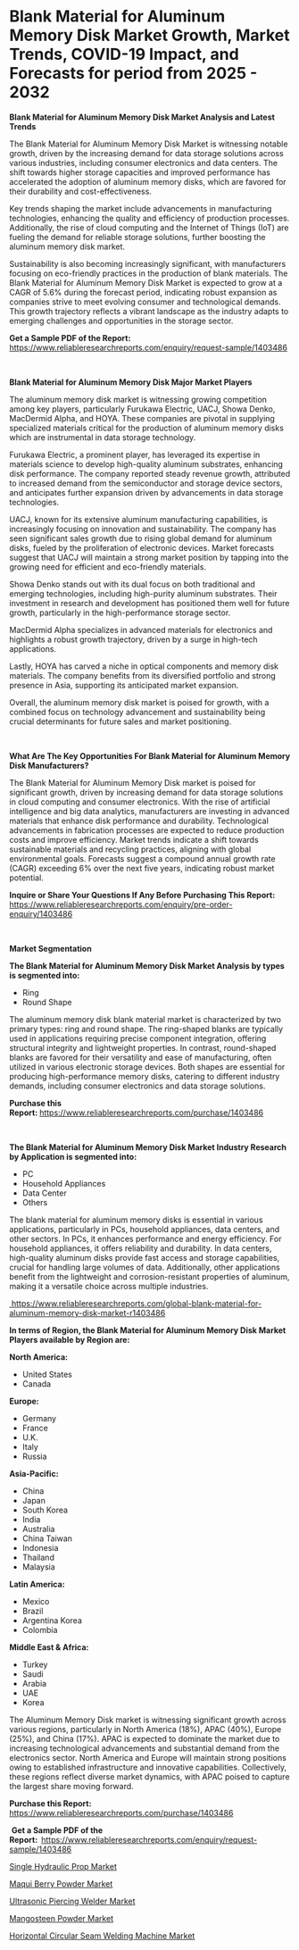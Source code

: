 <p><h1>Blank Material for Aluminum Memory Disk Market Growth, Market Trends, COVID-19 Impact, and Forecasts for period from 2025 - 2032</h1></p><p><strong>Blank Material for Aluminum Memory Disk Market Analysis and Latest Trends</strong></p>
<p><p>The Blank Material for Aluminum Memory Disk Market is witnessing notable growth, driven by the increasing demand for data storage solutions across various industries, including consumer electronics and data centers. The shift towards higher storage capacities and improved performance has accelerated the adoption of aluminum memory disks, which are favored for their durability and cost-effectiveness. </p><p>Key trends shaping the market include advancements in manufacturing technologies, enhancing the quality and efficiency of production processes. Additionally, the rise of cloud computing and the Internet of Things (IoT) are fueling the demand for reliable storage solutions, further boosting the aluminum memory disk market. </p><p>Sustainability is also becoming increasingly significant, with manufacturers focusing on eco-friendly practices in the production of blank materials. The Blank Material for Aluminum Memory Disk Market is expected to grow at a CAGR of 5.6% during the forecast period, indicating robust expansion as companies strive to meet evolving consumer and technological demands. This growth trajectory reflects a vibrant landscape as the industry adapts to emerging challenges and opportunities in the storage sector.</p></p>
<p><strong>Get a Sample PDF of the Report:&nbsp;</strong> <a href="https://www.reliableresearchreports.com/enquiry/request-sample/1403486?utm_campaign=7&utm_medium=2&utm_source=Github&utm_content=ia&utm_term=13012025&utm_id=blank-material-for-aluminum-memory-disk">https://www.reliableresearchreports.com/enquiry/request-sample/1403486</a></p>
<p>&nbsp;</p>
<p><strong>Blank Material for Aluminum Memory Disk Major Market Players</strong></p>
<p><p>The aluminum memory disk market is witnessing growing competition among key players, particularly Furukawa Electric, UACJ, Showa Denko, MacDermid Alpha, and HOYA. These companies are pivotal in supplying specialized materials critical for the production of aluminum memory disks which are instrumental in data storage technology.</p><p>Furukawa Electric, a prominent player, has leveraged its expertise in materials science to develop high-quality aluminum substrates, enhancing disk performance. The company reported steady revenue growth, attributed to increased demand from the semiconductor and storage device sectors, and anticipates further expansion driven by advancements in data storage technologies.</p><p>UACJ, known for its extensive aluminum manufacturing capabilities, is increasingly focusing on innovation and sustainability. The company has seen significant sales growth due to rising global demand for aluminum disks, fueled by the proliferation of electronic devices. Market forecasts suggest that UACJ will maintain a strong market position by tapping into the growing need for efficient and eco-friendly materials.</p><p>Showa Denko stands out with its dual focus on both traditional and emerging technologies, including high-purity aluminum substrates. Their investment in research and development has positioned them well for future growth, particularly in the high-performance storage sector. </p><p>MacDermid Alpha specializes in advanced materials for electronics and highlights a robust growth trajectory, driven by a surge in high-tech applications. </p><p>Lastly, HOYA has carved a niche in optical components and memory disk materials. The company benefits from its diversified portfolio and strong presence in Asia, supporting its anticipated market expansion.</p><p>Overall, the aluminum memory disk market is poised for growth, with a combined focus on technology advancement and sustainability being crucial determinants for future sales and market positioning.</p></p>
<p>&nbsp;</p>
<p><strong>What Are The Key Opportunities For Blank Material for Aluminum Memory Disk Manufacturers?</strong></p>
<p><p>The Blank Material for Aluminum Memory Disk market is poised for significant growth, driven by increasing demand for data storage solutions in cloud computing and consumer electronics. With the rise of artificial intelligence and big data analytics, manufacturers are investing in advanced materials that enhance disk performance and durability. Technological advancements in fabrication processes are expected to reduce production costs and improve efficiency. Market trends indicate a shift towards sustainable materials and recycling practices, aligning with global environmental goals. Forecasts suggest a compound annual growth rate (CAGR) exceeding 6% over the next five years, indicating robust market potential.</p></p>
<p><strong>Inquire or Share Your Questions If Any Before Purchasing This Report:</strong> <a href="https://www.reliableresearchreports.com/enquiry/pre-order-enquiry/1403486?utm_campaign=7&utm_medium=2&utm_source=Github&utm_content=ia&utm_term=13012025&utm_id=blank-material-for-aluminum-memory-disk">https://www.reliableresearchreports.com/enquiry/pre-order-enquiry/1403486</a></p>
<p>&nbsp;</p>
<p><strong>Market Segmentation</strong></p>
<p><strong>The Blank Material for Aluminum Memory Disk Market Analysis by types is segmented into:</strong></p>
<p><ul><li>Ring</li><li>Round Shape</li></ul></p>
<p><p>The aluminum memory disk blank material market is characterized by two primary types: ring and round shape. The ring-shaped blanks are typically used in applications requiring precise component integration, offering structural integrity and lightweight properties. In contrast, round-shaped blanks are favored for their versatility and ease of manufacturing, often utilized in various electronic storage devices. Both shapes are essential for producing high-performance memory disks, catering to different industry demands, including consumer electronics and data storage solutions.</p></p>
<p><strong>Purchase this Report:&nbsp;</strong><a href="https://www.reliableresearchreports.com/purchase/1403486?utm_campaign=7&utm_medium=2&utm_source=Github&utm_content=ia&utm_term=13012025&utm_id=blank-material-for-aluminum-memory-disk">https://www.reliableresearchreports.com/purchase/1403486</a></p>
<p>&nbsp;</p>
<p><strong>The Blank Material for Aluminum Memory Disk Market Industry Research by Application is segmented into:</strong></p>
<p><ul><li>PC</li><li>Household Appliances</li><li>Data Center</li><li>Others</li></ul></p>
<p><p>The blank material for aluminum memory disks is essential in various applications, particularly in PCs, household appliances, data centers, and other sectors. In PCs, it enhances performance and energy efficiency. For household appliances, it offers reliability and durability. In data centers, high-quality aluminum disks provide fast access and storage capabilities, crucial for handling large volumes of data. Additionally, other applications benefit from the lightweight and corrosion-resistant properties of aluminum, making it a versatile choice across multiple industries.</p></p>
<p><a href="https://www.reliableresearchreports.com/global-blank-material-for-aluminum-memory-disk-market-r1403486?utm_campaign=7&utm_medium=2&utm_source=Github&utm_content=ia&utm_term=13012025&utm_id=blank-material-for-aluminum-memory-disk">&nbsp;https://www.reliableresearchreports.com/global-blank-material-for-aluminum-memory-disk-market-r1403486</a></p>
<p><strong>In terms of Region, the Blank Material for Aluminum Memory Disk Market Players available by Region are:</strong></p>
<p>
    <p> <strong> North America: </strong>
        <ul>
            <li>United States</li>
            <li>Canada</li>
        </ul>
        </p> 
    <p> <strong> Europe: </strong>
        <ul>
            <li>Germany</li>
            <li>France</li>
            <li>U.K.</li>
            <li>Italy</li>
            <li>Russia</li>
        </ul>
        </p> 
    <p> <strong> Asia-Pacific: </strong>
        <ul>
            <li>China</li>
            <li>Japan</li>
            <li>South Korea</li>
            <li>India</li>
            <li>Australia</li>
            <li>China Taiwan</li>
            <li>Indonesia</li>
            <li>Thailand</li>
            <li>Malaysia</li>
        </ul>
        </p> 
    <p> <strong> Latin America: </strong>
        <ul>
            <li>Mexico</li>
            <li>Brazil</li>
            <li>Argentina Korea</li>
            <li>Colombia</li>
        </ul>
        </p> 
    <p> <strong> Middle East & Africa: </strong>
        <ul>
            <li>Turkey</li>
            <li>Saudi</li>
            <li>Arabia</li>
            <li>UAE</li>
            <li>Korea</li>
        </ul>
    </p>
    </p>
<p><p>The Aluminum Memory Disk market is witnessing significant growth across various regions, particularly in North America (18%), APAC (40%), Europe (25%), and China (17%). APAC is expected to dominate the market due to increasing technological advancements and substantial demand from the electronics sector. North America and Europe will maintain strong positions owing to established infrastructure and innovative capabilities. Collectively, these regions reflect diverse market dynamics, with APAC poised to capture the largest share moving forward.</p></p>
<p><strong>Purchase this Report: </strong><a href="https://www.reliableresearchreports.com/purchase/1403486?utm_campaign=7&utm_medium=2&utm_source=Github&utm_content=ia&utm_term=13012025&utm_id=blank-material-for-aluminum-memory-disk">https://www.reliableresearchreports.com/purchase/1403486</a></p>
<p>&nbsp;<strong>Get a Sample PDF of the Report:&nbsp;&nbsp;</strong><a href="https://www.reliableresearchreports.com/enquiry/request-sample/1403486?utm_campaign=7&utm_medium=2&utm_source=Github&utm_content=ia&utm_term=13012025&utm_id=blank-material-for-aluminum-memory-disk">https://www.reliableresearchreports.com/enquiry/request-sample/1403486</a></p>
<p><strong></strong></p>
<p><p><a href="https://github.com/FahadAhmed223/Market-Research-Report-List-1/blob/main/single-hydraulic-prop-market.md?utm_campaign=7&utm_medium=2&utm_source=Github&utm_content=ia&utm_term=13012025&utm_id=blank-material-for-aluminum-memory-disk">Single Hydraulic Prop Market</a></p><p><a href="https://github.com/oliveroste6/Market-Research-Report-List-1/blob/main/maqui-berry-powder-market.md?utm_campaign=7&utm_medium=2&utm_source=Github&utm_content=ia&utm_term=13012025&utm_id=blank-material-for-aluminum-memory-disk">Maqui Berry Powder Market</a></p><p><a href="https://github.com/angelajermaine/Market-Research-Report-List-5/blob/main/ultrasonic-piercing-welder-market.md?utm_campaign=7&utm_medium=2&utm_source=Github&utm_content=ia&utm_term=13012025&utm_id=blank-material-for-aluminum-memory-disk">Ultrasonic Piercing Welder Market</a></p><p><a href="https://github.com/sherikacas30/Market-Research-Report-List-1/blob/main/mangosteen-powder-market.md?utm_campaign=7&utm_medium=2&utm_source=Github&utm_content=ia&utm_term=13012025&utm_id=blank-material-for-aluminum-memory-disk">Mangosteen Powder Market</a></p><p><a href="https://github.com/NargisHussain432/Market-Research-Report-List-1/blob/main/horizontal-circular-seam-welding-machine-market.md?utm_campaign=7&utm_medium=2&utm_source=Github&utm_content=ia&utm_term=13012025&utm_id=blank-material-for-aluminum-memory-disk">Horizontal Circular Seam Welding Machine Market</a></p></p>